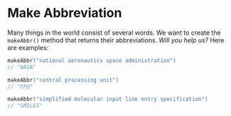 # Make Abbreviation

Many things in the world consist of several words. We want to create the `makeAbbr()` method that returns their abbreviations. *Will you help us?* Here are examples:

```kotlin
makeAbbr("national aeronautics space administration")
// "NASA"

makeAbbr("central processing unit")
// "CPU"

makeAbbr("simplified molecular input line entry specification")
// "SMILES"
```

